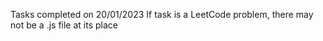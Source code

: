 Tasks completed on 20/01/2023
If task is a LeetCode problem, there may not be a .js file at its place